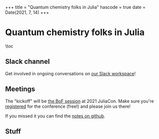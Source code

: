 +++
title = "Quantum chemistry folks in Julia"
hascode = true
date = Date(2021, 7, 14)
+++

# Quantum chemistry folks in Julia

\toc

## Slack channel
Get involved in ongoing conversations on [our Slack workspace](https://join.slack.com/t/juliamolsim/shared_invite/zt-tc060co0-HgiKApazzsQzBHDlQ58A7g)!

## Meetings
The "kickoff" will be [the BoF session](https://pretalx.com/juliacon2021/talk/ZQJAW3/)
at 2021 JuliaCon.
Make sure you're [registered](https://juliacon.org/2021/tickets/) for the conference
(free!) and please join us there!

If you missed it you can find the [notes on github](https://github.com/JuliaMolSim/Juliacon2021).

## Stuff
